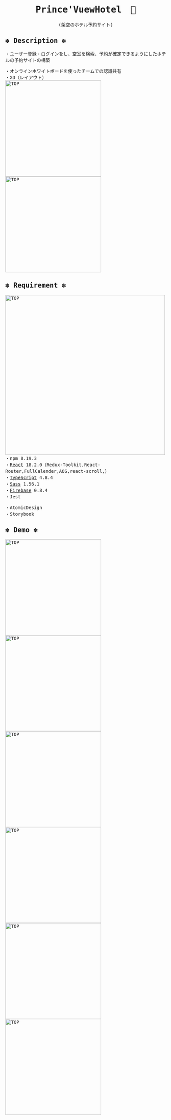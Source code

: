 
<samp>
<div align="center">
  
# Prince'VuewHotel　👑
  (架空のホテル予約サイト)
  </div>

## ✽ Description ✽
・ユーザー登録・ログインをし、空室を検索、予約が確定できるようにしたホテルの予約サイトの構築</br>

・オンラインホワイトボードを使ったチームでの認識共有</br>
・XD（レイアウト）</br>
<img width="300" alt="TOP" src="https://user-images.githubusercontent.com/110379185/205537373-6fea90cd-7b0d-493e-8523-2deff114b185.png"></br>
<img width="300" alt="TOP" src="https://user-images.githubusercontent.com/110379185/205537547-9ea839e2-9c89-4b2d-971c-abef49871539.png">

## ✽ Requirement ✽
<img width="500" alt="TOP" src="https://user-images.githubusercontent.com/110379185/205537441-baf48695-8f64-40c2-9d90-bd7b74e8c171.png"></br>
・npm 8.19.3</br>
・[React](https://github.com/facebook/create-react-app) 18.2.0（Redux-Toolkit,React-Router,FullCalender,AOS,react-scroll,）</br>・[TypeScript](https://www.typescriptlang.org/) 4.8.4</br>・[Sass](https://sass-lang.com/) 1.56.1</br>・[Firebase](https://firebase.google.com/docs?authuser=0&hl=ja) 0.8.4</br>・Jest

・AtomicDesign</br>
・Storybook

## ✽ Demo ✽
<img width="300" alt="TOP" src="https://user-images.githubusercontent.com/110379185/205535365-503023da-0aff-4373-a092-0deb26791f8e.png"></br>
<img width="300" alt="TOP" src="https://user-images.githubusercontent.com/110379185/205535455-1d6caf5b-090d-488c-976e-083be9f8e765.png"></br>
<img width="300" alt="TOP" src="https://user-images.githubusercontent.com/110379185/206101893-9a5837f6-2958-4244-bbd5-791172014682.png"></br>
<img width="300" alt="TOP" src="https://user-images.githubusercontent.com/110379185/205535620-f86b24fd-686a-4ca5-9392-c45433ca50be.png"></br>
<img width="300" alt="TOP" src="https://user-images.githubusercontent.com/110379185/205535519-2c221a7a-fd5c-4910-b72f-95c56d3c8909.png"></br>
<img width="300" alt="TOP" src="https://user-images.githubusercontent.com/110379185/205535567-c3bd16f7-e1d8-4181-a74c-a53d8c944d11.png"></br>



</samp>

